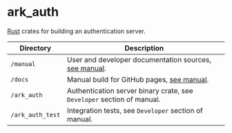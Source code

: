 # ark_auth

[Rust](https://www.rust-lang.org/) crates for building an authentication server.

| Directory        | Description                                                                          |
| ---------------- | ------------------------------------------------------------------------------------ |
| `/manual`        | User and developer documentation sources, [see manual](https://mojzu.net/ark_auth/). |
| `/docs`          | Manual build for GitHub pages, [see manual](https://mojzu.net/ark_auth/).            |
| `/ark_auth`      | Authentication server binary crate, see `Developer` section of manual.               |
| `/ark_auth_test` | Integration tests, see `Developer` section of manual.                                |
